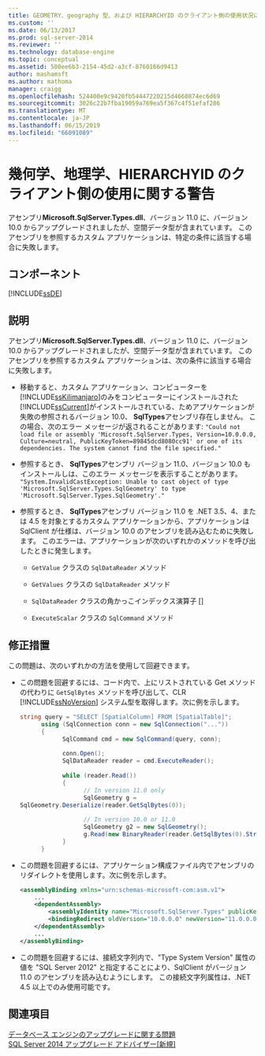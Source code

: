 ```yaml
---
title: GEOMETRY、geography 型、および HIERARCHYID のクライアント側の使用状況についての警告 |Microsoft Docs
ms.custom: ''
ms.date: 06/13/2017
ms.prod: sql-server-2014
ms.reviewer: ''
ms.technology: database-engine
ms.topic: conceptual
ms.assetid: 500ee6b3-2154-45d2-a3cf-8760166d9413
author: mashamsft
ms.author: mathoma
manager: craigg
ms.openlocfilehash: 524400e9c9420fb54447220215d4660874ec6d69
ms.sourcegitcommit: 3026c22b7fba19059a769ea5f367c4f51efaf286
ms.translationtype: MT
ms.contentlocale: ja-JP
ms.lasthandoff: 06/15/2019
ms.locfileid: "66091089"
---
```

# <a name="warning-about-client-side-usage-of-geometry-geography-and-hierarchyid"></a>幾何学、地理学、HIERARCHYID のクライアント側の使用に関する警告
  アセンブリ**Microsoft.SqlServer.Types.dll**、バージョン 11.0 に、バージョン 10.0 からアップグレードされましたが、空間データ型が含まれています。 このアセンブリを参照するカスタム アプリケーションは、特定の条件に該当する場合に失敗します。  
  
## <a name="component"></a>コンポーネント  
 [!INCLUDE[ssDE](../../includes/ssde-md.md)]  
  
## <a name="description"></a>説明  
 アセンブリ**Microsoft.SqlServer.Types.dll**、バージョン 11.0 に、バージョン 10.0 からアップグレードされましたが、空間データ型が含まれています。 このアセンブリを参照するカスタム アプリケーションは、次の条件に該当する場合に失敗します。  
  
-   移動すると、カスタム アプリケーション、コンピューターを[!INCLUDE[ssKilimanjaro](../../includes/sskilimanjaro-md.md)]のみをコンピューターにインストールされた[!INCLUDE[ssCurrent](../../includes/sscurrent-md.md)]がインストールされている、ためアプリケーションが失敗の参照されるバージョン 10.0、 **SqlTypes**アセンブリ存在しません。 この場合、次のエラー メッセージが返されることがあります: `"Could not load file or assembly 'Microsoft.SqlServer.Types, Version=10.0.0.0, Culture=neutral, PublicKeyToken=89845dcd8080cc91' or one of its dependencies. The system cannot find the file specified."`  
  
-   参照するとき、 **SqlTypes**アセンブリ バージョン 11.0、バージョン 10.0 もインストールしは、このエラー メッセージを表示することがあります。 `"System.InvalidCastException: Unable to cast object of type 'Microsoft.SqlServer.Types.SqlGeometry' to type 'Microsoft.SqlServer.Types.SqlGeometry'."`  
  
-   参照するとき、 **SqlTypes**アセンブリ バージョン 11.0 を .NET 3.5、4、または 4.5 を対象とするカスタム アプリケーションから、アプリケーションは SqlClient が仕様は、バージョン 10.0 のアセンブリを読み込むために失敗します。 このエラーは、アプリケーションが次のいずれかのメソッドを呼び出したときに発生します。  
  
    -   `GetValue` クラスの `SqlDataReader` メソッド  
  
    -   `GetValues` クラスの `SqlDataReader` メソッド  
  
    -   `SqlDataReader` クラスの角かっこインデックス演算子 []  
  
    -   `ExecuteScalar` クラスの `SqlCommand` メソッド  
  
## <a name="corrective-action"></a>修正措置  
 この問題は、次のいずれかの方法を使用して回避できます。  
  
-   この問題を回避するには、コード内で、上にリストされている Get メソッドの代わりに `GetSqlBytes` メソッドを呼び出して、CLR [!INCLUDE[ssNoVersion](../../includes/ssnoversion-md.md)] システム型を取得します。次に例を示します。  
  
    ```csharp  
    string query = "SELECT [SpatialColumn] FROM [SpatialTable]";  
          using (SqlConnection conn = new SqlConnection("..."))  
          {  
                SqlCommand cmd = new SqlCommand(query, conn);  
  
                conn.Open();  
                SqlDataReader reader = cmd.ExecuteReader();  
  
                while (reader.Read())  
                {  
                      // In version 11.0 only  
                      SqlGeometry g =   
    SqlGeometry.Deserialize(reader.GetSqlBytes(0));  
  
                      // In version 10.0 or 11.0  
                      SqlGeometry g2 = new SqlGeometry();  
                      g.Read(new BinaryReader(reader.GetSqlBytes(0).Stream));  
                }  
          }  
    ```  
  
-   この問題を回避するには、アプリケーション構成ファイル内でアセンブリのリダイレクトを使用します。次に例を示します。  
  
    ```xml  
    <assemblyBinding xmlns="urn:schemas-microsoft-com:asm.v1">  
        ...  
        <dependentAssembly>  
            <assemblyIdentity name="Microsoft.SqlServer.Types" publicKeyToken="89845dcd8080cc91" culture="neutral" />  
            <bindingRedirect oldVersion="10.0.0.0" newVersion="11.0.0.0" />  
        </dependentAssembly>  
        ...  
    </assemblyBinding>  
    ```  
  
-   この問題を回避するには、接続文字列内で、"Type System Version" 属性の値を "SQL Server 2012" と指定することにより、SqlClient がバージョン 11.0 のアセンブリを読み込むようにします。 この接続文字列属性は、.NET 4.5 以上でのみ使用可能です。  
  
## <a name="see-also"></a>関連項目  
 [データベース エンジンのアップグレードに関する問題](../../../2014/sql-server/install/database-engine-upgrade-issues.md)   
 [SQL Server 2014 アップグレード アドバイザー&#91;新規&#93;](sql-server-2014-upgrade-advisor.md
)  
  
  
